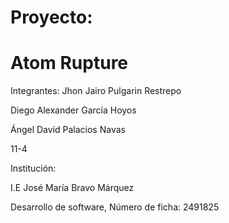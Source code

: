 # Proyecto:
# Atom Rupture

Integrantes: 
Jhon Jairo Pulgarin Restrepo

Diego Alexander García Hoyos 

Ángel David Palacios Navas

11-4 

Institución:

I.E José María Bravo Márquez

Desarrollo de software,
Número de ficha: 2491825
